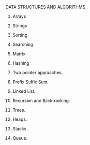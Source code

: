 
DATA STRUCTURES AND ALGORITHMS

1. Arrays

2. Strings

3. Sorting

4. Searching

5. Matrix

6. Hashing

7. Two pointer approaches.

8. Prefix Suffix Sum.

9. Linked List.

10. Recursion  and Backtracking.

11. Trees.

12. Heaps.

13. Stacks .

14. Queue.

 

    
